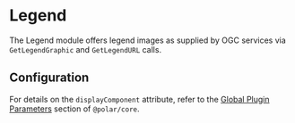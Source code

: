 # Legend

The Legend module offers legend images as supplied by OGC services via `GetLegendGraphic` and `GetLegendURL` calls.

## Configuration

For details on the `displayComponent` attribute, refer to the [Global Plugin Parameters](../../core/README.md#global-plugin-parameters) section of `@polar/core`.